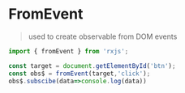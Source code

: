 # FromEvent

> used to create observable from DOM events

``` javascript
import { fromEvent } from 'rxjs';

const target = document.getElementById('btn');
const obs$ = fromEvent(target,'click');
obs$.subscibe(data=>console.log(data))
```

